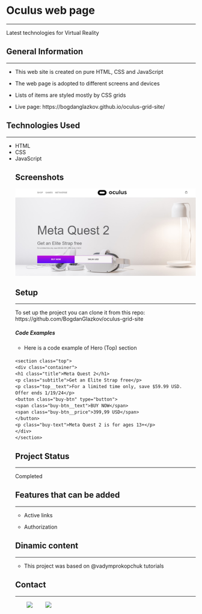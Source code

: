 <h1>Oculus web page</h1>
<hr>
<p>Latest technologies for Virtual Reality</p>
<h2>General Information</h2>
<hr><ul>
<li>This web site is created on pure HTML, CSS and JavaScript</li>
</ul><ul>
<li>The web page is adopted to different screens and devices</li>
</ul><ul>
<li>Lists of items are styled mostly by CSS grids</li>
</ul><ul>
<li>Live page: https://bogdanglazkov.github.io/oculus-grid-site/</li></ul>
<h2>Technologies Used</h2>
<hr>
<ul><li>HTML</li>
<li>CSS</li>
<li>JavaScript</li>
<h2>Screenshots</h2>
<img src="./images/screenshot.jpg" alt="Screenshot" width="800" />
<h2>Setup</h2>
<hr><p>To set up the project you can clone it from this repo: https://github.com/BogdanGlazkov/oculus-grid-site</p>
<h5>Code Examples</h5><ul>
<li>Here is a code example of Hero (Top) section</li>
</ul>
<code>
&lt;section class="top"&gt;
&lt;div class="container"&gt;
&lt;h1 class="title"&gt;Meta Quest 2&lt;/h1&gt;
&lt;p class="subtitle"&gt;Get an Elite Strap free&lt;/p&gt;          
&lt;p class="top__text"&gt;For a limited time only, save $59.99 USD. Offer ends 1/19/24&lt;/p&gt;
&lt;button class="buy-btn" type="button"&gt;
&lt;span class="buy-btn__text"&gt;BUY NOW&lt;/span&gt;
&lt;span class="buy-btn__price"&gt;399,99 USD&lt;/span&gt;
&lt;/button&gt;
&lt;p class="buy-text"&gt;Meta Quest 2 is for ages 13+&lt;/p&gt;
&lt;/div&gt;
&lt;/section&gt;
</code>
<h2>Project Status</h2>
<hr><p>Completed</p>
<h2>Features that can be added</h2>
<hr><ul>
<li>Active links</li>
</ul><ul>
<li>Authorization</li>
</ul>
<h2>Dinamic content</h2>
<hr><ul>
<li>This project was based on @vadymprokopchuk tutorials</li>
</ul><h2>Contact</h2>
<hr><p><span style="margin-right: 30px;"></span><a href="https://www.linkedin.com/in/bogdan-glazkov/"><img target="_blank" src="https://cdn.jsdelivr.net/gh/devicons/devicon/icons/linkedin/linkedin-original.svg" style="width: 10%;"></a>
<span style="margin-right: 30px;"></span><a href="https://github.com/BogdanGlazkov"><img target="_blank" src="https://cdn.jsdelivr.net/gh/devicons/devicon/icons/github/github-original.svg" style="width: 10%;"></a></p>
